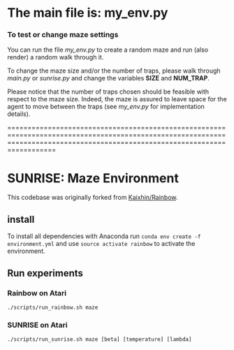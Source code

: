 # The main file is: my_env.py

### To test or change maze settings

You can run the file *my_env.py* to create a random maze and run (also render) a random walk through it.

To change the maze size and/or the number of traps, please walk through *main.py* or *sunrise.py* and change the variables **SIZE** and **NUM_TRAP**.

Please notice that the number of traps chosen should be feasible with respect to the maze size. Indeed, the maze is assured to leave space for the agent to move between the traps (see *my_env.py* for implementation details).

==============================================================================================================================================================================

# SUNRISE: Maze Environment

This codebase was originally forked from [Kaixhin/Rainbow](https://github.com/Kaixhin/Rainbow).  

## install

To install all dependencies with Anaconda run `conda env create -f environment.yml` and use `source activate rainbow` to activate the environment.


## Run experiments

### Rainbow on Atari
```
./scripts/run_rainbow.sh maze
```

### SUNRISE on Atari
```
./scripts/run_sunrise.sh maze [beta] [temperature] [lambda]
```

